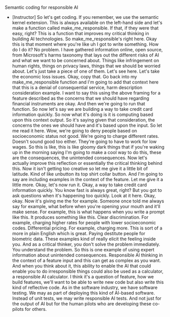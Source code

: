 Semantic coding for responsible AI
- [Instructor] So let's get coding. If you remember, we use the semantic kernel extension. This is always available on the left-hand side and let's make a function called make_me_responsible. If that, if they were that easy, right? This is a function that improves my critical thinking in building AI technologies. So make_me_responsible's right here. Okay this is that moment where you're like uh I got to write something. How do I do it? No problem. I have gathered information online, open source, from Microsoft's harms taxonomy that lays out the different risks of AI and what we want to be concerned about. Things like infringement on human rights, things on privacy laws, things that we should be worried about. Let's just take a piece of one of them. Let's see here. Let's take the economic loss issues. Okay, copy that. Go back into my make_me_responsible function and I'm going to add that context here that this is a denial of consequential service, harm description consideration example. I want to say this using the above framing for a feature described as the concerns that we should have regarding financial instruments are okay. And then we're going to run that function. So now let's say we are building a way to take credit card information quickly. So now what it's doing is it is computing based upon this context output. So it's saying given that consideration, the concerns the ones we should have and it's based upon the input. So let me read it here. Wow, we're going to deny people based on socioeconomic status not good. We're going to charge different rates. Doesn't sound good too either. They're going to have to work for low wages. So this is like, this is like gloomy dark things that if you're waking up in the morning saying I'm going to make a cool way to do this, these are the consequences, the unintended consequences. Now let's actually improve this reflection or essentially the critical thinking behind this. Now it isn't getting too creative so let me give it a little bit of latitude. Kind of like unbutton its top shirt collar button. And I'm going to say are including examples in the context of the feature. Let me give it a little more. Okay, let's now run it. Okay, a way to take credit card information quickly. You know fast is always great, right? But you got to ask questions when it's happening too quickly. Look at it here. Okay, okay. Now it's giving me the for example. Someone once told me always say for example, what before when you're opening your mouth and it'll make sense. For example, this is what happens when you write a prompt like this. It produces something like this. Clear discrimination. For example, charging higher rates for people with lower socioeconomic codes. Differential pricing. For example, charging more. This is sort of a more in plain English which is great. Paying destitute people for biometric data. These examples kind of really elicit the feeling inside you. And as a critical thinker, you don't solve the problem immediately. You understand the problem. So this is one example of using expert information about unintended consequences. Responsible AI thinking in the context of a feature input and this can get as complex as you want. And when you think about it, this ability to enable the AI that could enable you to do irresponsible things could also be used as a calculator, a responsible AI calculator. I think it's a question of feature, how we build features, we'll want to be able to write new code but also write this kind of reflective code. As in the software industry, we have software testing. We may as part of deploying this kind of AI-based software. Instead of unit tests, we may write responsible AI tests. And not just for the output of AI but for the human pilots who are developing these co-pilots for others.